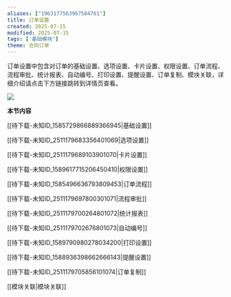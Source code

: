 ```yaml
---
aliases: ["1963177563967504761"]
title: 订单设置
created: 2025-07-15
modified: 2025-07-15
tags: ['基础模块']
theme: 合同订单
---
```


订单设置中包含对订单的基础设置、选项设置、卡片设置、权限设置、订单流程、流程审批、统计报表、自动编号、打印设置、提醒设置、订单复制、模块关联，详细介绍请点击下方链接跳转到详情页查看。

![](1c5e84c084148d6a896831dc5631ccc5.jpg)

**本节内容**

[[待下载-未知ID_1585729866889366945|基础设置]]

[[待下载-未知ID_2511179683356401069|选项设置]]

[[待下载-未知ID_2511179689103901070|卡片设置]]

[[待下载-未知ID_1589617715206450410|权限设置]]

[[待下载-未知ID_1585496636793809453|订单流程]]

[[待下载-未知ID_2511179697800301071|流程审批]]

[[待下载-未知ID_2511179700264801072|统计报表]]

[[待下载-未知ID_2511179702676801073|自动编号]]

[[待下载-未知ID_1589790980278034200|打印设置]]

[[待下载-未知ID_1588936398662666143|提醒设置]]

[[待下载-未知ID_2511179705856101074|订单复制]]

[[模块关联|模块关联]]
